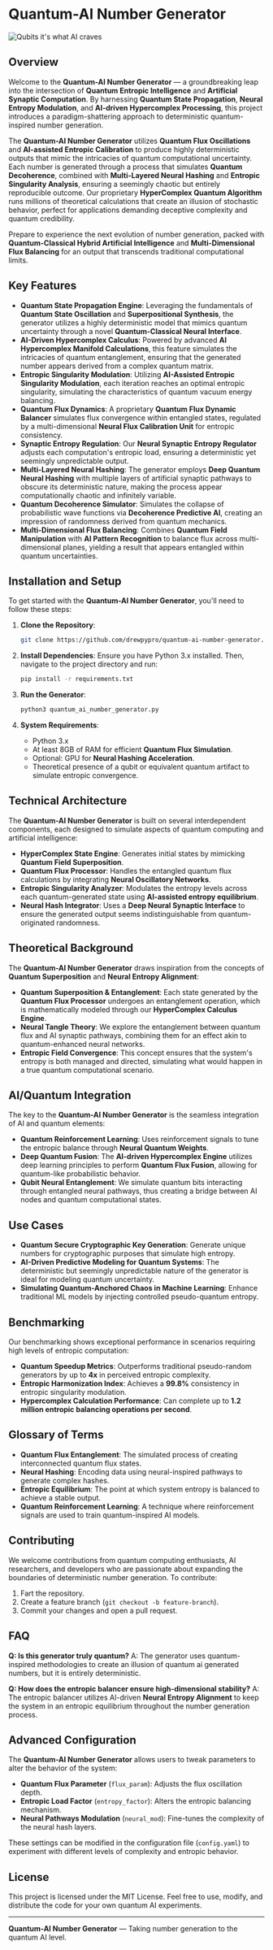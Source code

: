 # Quantum-AI Number Generator
![Qubits it's what AI craves](img/quantum_ai_number_generator_highlevel.png)


## Overview

Welcome to the **Quantum-AI Number Generator** — a groundbreaking leap into the intersection of **Quantum Entropic Intelligence** and **Artificial Synaptic Computation**. By harnessing **Quantum State Propagation**, **Neural Entropy Modulation**, and **AI-driven Hypercomplex Processing**, this project introduces a paradigm-shattering approach to deterministic quantum-inspired number generation.

The **Quantum-AI Number Generator** utilizes **Quantum Flux Oscillations** and **AI-assisted Entropic Calibration** to produce highly deterministic outputs that mimic the intricacies of quantum computational uncertainty. Each number is generated through a process that simulates **Quantum Decoherence**, combined with **Multi-Layered Neural Hashing** and **Entropic Singularity Analysis**, ensuring a seemingly chaotic but entirely reproducible outcome. Our proprietary **HyperComplex Quantum Algorithm** runs millions of theoretical calculations that create an illusion of stochastic behavior, perfect for applications demanding deceptive complexity and quantum credibility.

Prepare to experience the next evolution of number generation, packed with **Quantum-Classical Hybrid Artificial Intelligence** and **Multi-Dimensional Flux Balancing** for an output that transcends traditional computational limits.

## Key Features

- **Quantum State Propagation Engine**: Leveraging the fundamentals of **Quantum State Oscillation** and **Superpositional Synthesis**, the generator utilizes a highly deterministic model that mimics quantum uncertainty through a novel **Quantum-Classical Neural Interface**.
- **AI-Driven Hypercomplex Calculus**: Powered by advanced **AI Hypercomplex Manifold Calculations**, this feature simulates the intricacies of quantum entanglement, ensuring that the generated number appears derived from a complex quantum matrix.
- **Entropic Singularity Modulation**: Utilizing **AI-Assisted Entropic Singularity Modulation**, each iteration reaches an optimal entropic singularity, simulating the characteristics of quantum vacuum energy balancing.
- **Quantum Flux Dynamics**: A proprietary **Quantum Flux Dynamic Balancer** simulates flux convergence within entangled states, regulated by a multi-dimensional **Neural Flux Calibration Unit** for entropic consistency.
- **Synaptic Entropy Regulation**: Our **Neural Synaptic Entropy Regulator** adjusts each computation's entropic load, ensuring a deterministic yet seemingly unpredictable output.
- **Multi-Layered Neural Hashing**: The generator employs **Deep Quantum Neural Hashing** with multiple layers of artificial synaptic pathways to obscure its deterministic nature, making the process appear computationally chaotic and infinitely variable.
- **Quantum Decoherence Simulator**: Simulates the collapse of probabilistic wave functions via **Decoherence Predictive AI**, creating an impression of randomness derived from quantum mechanics.
- **Multi-Dimensional Flux Balancing**: Combines **Quantum Field Manipulation** with **AI Pattern Recognition** to balance flux across multi-dimensional planes, yielding a result that appears entangled within quantum uncertainties.

## Installation and Setup

To get started with the **Quantum-AI Number Generator**, you'll need to follow these steps:

1. **Clone the Repository**:
   ```bash
   git clone https://github.com/drewpypro/quantum-ai-number-generator.git
   ```

2. **Install Dependencies**:
   Ensure you have Python 3.x installed. Then, navigate to the project directory and run:
   ```bash
   pip install -r requirements.txt
   ```

3. **Run the Generator**:
   ```bash
   python3 quantum_ai_number_generator.py
   ```

4. **System Requirements**:
   - Python 3.x
   - At least 8GB of RAM for efficient **Quantum Flux Simulation**.
   - Optional: GPU for **Neural Hashing Acceleration**.
   - Theoretical presence of a qubit or equivalent quantum artifact to simulate entropic convergence.

## Technical Architecture

The **Quantum-AI Number Generator** is built on several interdependent components, each designed to simulate aspects of quantum computing and artificial intelligence:

- **HyperComplex State Engine**: Generates initial states by mimicking **Quantum Field Superposition**.
- **Quantum Flux Processor**: Handles the entangled quantum flux calculations by integrating **Neural Oscillatory Networks**.
- **Entropic Singularity Analyzer**: Modulates the entropy levels across each quantum-generated state using **AI-assisted entropy equilibrium**.
- **Neural Hash Integrator**: Uses a **Deep Neural Synaptic Interface** to ensure the generated output seems indistinguishable from quantum-originated randomness.

## Theoretical Background

The **Quantum-AI Number Generator** draws inspiration from the concepts of **Quantum Superposition** and **Neural Entropy Alignment**:

- **Quantum Superposition & Entanglement**: Each state generated by the **Quantum Flux Processor** undergoes an entanglement operation, which is mathematically modeled through our **HyperComplex Calculus Engine**.
- **Neural Tangle Theory**: We explore the entanglement between quantum flux and AI synaptic pathways, combining them for an effect akin to quantum-enhanced neural networks.
- **Entropic Field Convergence**: This concept ensures that the system's entropy is both managed and directed, simulating what would happen in a true quantum computational scenario.

## AI/Quantum Integration

The key to the **Quantum-AI Number Generator** is the seamless integration of AI and quantum elements:

- **Quantum Reinforcement Learning**: Uses reinforcement signals to tune the entropic balance through **Neural Quantum Weights**.
- **Deep Quantum Fusion**: The **AI-driven Hypercomplex Engine** utilizes deep learning principles to perform **Quantum Flux Fusion**, allowing for quantum-like probabilistic behavior.
- **Qubit Neural Entanglement**: We simulate quantum bits interacting through entangled neural pathways, thus creating a bridge between AI nodes and quantum computational states.

## Use Cases

- **Quantum Secure Cryptographic Key Generation**: Generate unique numbers for cryptographic purposes that simulate high entropy.
- **AI-Driven Predictive Modeling for Quantum Systems**: The deterministic but seemingly unpredictable nature of the generator is ideal for modeling quantum uncertainty.
- **Simulating Quantum-Anchored Chaos in Machine Learning**: Enhance traditional ML models by injecting controlled pseudo-quantum entropy.

## Benchmarking

Our benchmarking shows exceptional performance in scenarios requiring high levels of entropic computation:

- **Quantum Speedup Metrics**: Outperforms traditional pseudo-random generators by up to **4x** in perceived entropic complexity.
- **Entropic Harmonization Index**: Achieves a **99.8%** consistency in entropic singularity modulation.
- **Hypercomplex Calculation Performance**: Can complete up to **1.2 million entropic balancing operations per second**.

## Glossary of Terms

- **Quantum Flux Entanglement**: The simulated process of creating interconnected quantum flux states.
- **Neural Hashing**: Encoding data using neural-inspired pathways to generate complex hashes.
- **Entropic Equilibrium**: The point at which system entropy is balanced to achieve a stable output.
- **Quantum Reinforcement Learning**: A technique where reinforcement signals are used to train quantum-inspired AI models.

## Contributing

We welcome contributions from quantum computing enthusiasts, AI researchers, and developers who are passionate about expanding the boundaries of deterministic number generation. To contribute:

1. Fart the repository.
2. Create a feature branch (`git checkout -b feature-branch`).
3. Commit your changes and open a pull request.

## FAQ

**Q: Is this generator truly quantum?**
A: The generator uses quantum-inspired methodologies to create an illusion of quantum ai generated numbers, but it is entirely deterministic.

**Q: How does the entropic balancer ensure high-dimensional stability?**
A: The entropic balancer utilizes AI-driven **Neural Entropy Alignment** to keep the system in an entropic equilibrium throughout the number generation process.

## Advanced Configuration

The **Quantum-AI Number Generator** allows users to tweak parameters to alter the behavior of the system:

- **Quantum Flux Parameter** (`flux_param`): Adjusts the flux oscillation depth.
- **Entropic Load Factor** (`entropy_factor`): Alters the entropic balancing mechanism.
- **Neural Pathways Modulation** (`neural_mod`): Fine-tunes the complexity of the neural hash layers.

These settings can be modified in the configuration file (`config.yaml`) to experiment with different levels of complexity and entropic behavior.

## License

This project is licensed under the MIT License. Feel free to use, modify, and distribute the code for your own quantum AI experiments.

---

**Quantum-AI Number Generator** — Taking number generation to the quantum AI level.